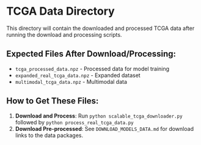 # TCGA Data Directory

This directory will contain the downloaded and processed TCGA data after running the download and processing scripts.

## Expected Files After Download/Processing:

- `tcga_processed_data.npz` - Processed data for model training
- `expanded_real_tcga_data.npz` - Expanded dataset
- `multimodal_tcga_data.npz` - Multimodal data

## How to Get These Files:

1.  **Download and Process**: Run `python scalable_tcga_downloader.py` followed by `python process_real_tcga_data.py`
2.  **Download Pre-processed**: See `DOWNLOAD_MODELS_DATA.md` for download links to the data packages.
